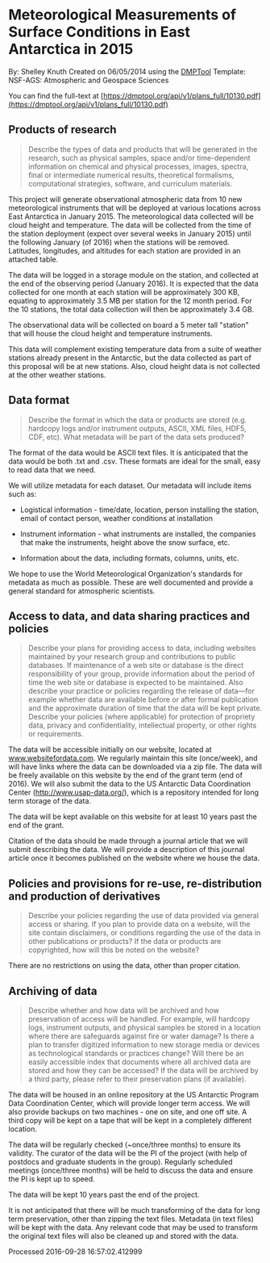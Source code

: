 # Meteorological Measurements of Surface Conditions in East Antarctica in 2015

By: Shelley Knuth
Created on 06/05/2014 using the [DMPTool](https://dmp.cdlib.org/) Template: NSF-AGS: Atmospheric and Geospace Sciences

You can find the full-text at [https://dmptool.org/api/v1/plans_full/10130.pdf](https://dmptool.org/api/v1/plans_full/10130.pdf) 

## Products of research

> Describe the types of data and products that will be generated in the research, such as physical samples, space and/or time-dependent information on chemical and physical processes, images, spectra, final or intermediate numerical results, theoretical formalisms, computational strategies, software, and curriculum materials.

This project will generate observational atmospheric data from 10 new meteorological instruments that will be deployed at various locations across East Antarctica in January 2015. The meteorological data collected will be cloud height and temperature. The data will be collected from the time of the station deployment (expect over several weeks in January 2015) until the following January (of 2016) when the stations will be removed. Latitudes, longitudes, and altitudes for each station are provided in an attached table.

The data will be logged in a storage module on the station, and collected at the end of the observing period (January 2016). It is expected that the data collected for one month at each station will be approximately 300 KB, equating to approximately 3.5 MB per station for the 12 month period. For the 10 stations, the total data collection will then be approximately 3.4 GB.

The observational data will be collected on board a 5 meter tall &quot;station&quot; that will house the cloud height and temperature instruments.

This data will complement existing temperature data from a suite of weather stations already present in the Antarctic, but the data collected as part of this proposal will be at new stations. Also, cloud height data is not collected at the other weather stations.




## Data format

> Describe the format in which the data or products are stored (e.g. hardcopy logs and/or instrument outputs, ASCII, XML files, HDF5, CDF, etc). What metadata will be part of the data sets produced?

The format of the data would be ASCII text files. It is anticipated that the data would be both .txt and .csv. These formats are ideal for the small, easy to read data that we need.

We will utilize metadata for each dataset. Our metadata will include items such as:

- Logistical information - time/date, location, person installing the station, email of contact person, weather conditions at installation

- Instrument information - what instruments are installed, the companies that make the instruments, height above the snow surface, etc.

- Information about the data, including formats, columns, units, etc.

We hope to use the World Meteorological Organization's standards for metadata as much as possible. These are well documented and provide a general standard for atmospheric scientists.


## Access to data, and data sharing practices and policies

> Describe your plans for providing access to data, including websites maintained by your research group and contributions to public databases. If maintenance of a web site or database is the direct responsibility of your group, provide information about the period of time the web site or database is expected to be maintained. Also describe your practice or policies regarding the release of data&#8212;for example whether data are available before or after formal publication and the approximate duration of time that the data will be kept private. Describe your policies (where applicable) for protection of propriety data, privacy and confidentiality, intellectual property, or other rights or requirements.

The data will be accessible initially on our website, located at www.websitefordata.com. We regularly maintain this site (once/week), and will have links where the data can be downloaded via a zip file. The data will be freely available on this website by the end of the grant term (end of 2016). We will also submit the data to the US Antarctic Data Coordination Center (http://www.usap-data.org/), which is a repository intended for long term storage of the data. 

The data will be kept available on this website for at least 10 years past the end of the grant. 

Citation of the data should be made through a journal article that we will submit describing the data. We will provide a description of this journal article once it becomes published on the website where we house the data.


## Policies and provisions for re-use, re-distribution and production of derivatives

> Describe your policies regarding the use of data provided via general access or sharing. If you plan to provide data on a website, will the site contain disclaimers, or conditions regarding the use of the data in other publications or products? If the data or products are copyrighted, how will this be noted on the website?

There are no restrictions on using the data, other than proper citation.


## Archiving of data

> Describe whether and how data will be archived and how preservation of access will be handled. For example, will hardcopy logs, instrument outputs, and physical samples be stored in a location where there are safeguards against fire or water damage? Is there a plan to transfer digitized information to new storage media or devices as technological standards or practices change? Will there be an easily accessible index that documents where all archived data are stored and how they can be accessed? If the data will be archived by a third party, please refer to their preservation plans (if available).

The data will be housed in an online repository at the US Antarctic Program Data Coordination Center, which will provide longer term access. We will also provide backups on two machines - one on site, and one off site. A third copy will be kept on a tape that will be kept in a completely different location. 

The data will be regularly checked (~once/three months) to ensure its validity. The curator of the data will be the PI of the project (with help of postdocs and graduate students in the group). Regularly scheduled meetings (once/three months) will be held to discuss the data and ensure the PI is kept up to speed.

The data will be kept 10 years past the end of the project. 

It is not anticipated that there will be much transforming of the data for long term preservation, other than zipping the text files. Metadata (in text files) will be kept with the data. Any relevant code that may be used to transform the original text files will also be cleaned up and stored with the data.


Processed 2016-09-28 16:57:02.412999
